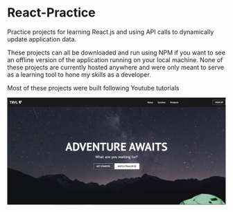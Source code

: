 # React-Practice
 Practice projects for learning React.js and using API calls to dynamically update application data.

These projects can all be downloaded and run using NPM if you want to see an offline version of the application running on your local machine. None of these projects are currently hosted anywhere and were only meant to serve as a learning tool to hone my skills as a developer.

Most of these projects were built following Youtube tutorials

![Screen Cap](https://github.com/Clarko1391/React-Practice/blob/master/adventure-website/public/images/AdventureWebsiteScreenCap.png)
